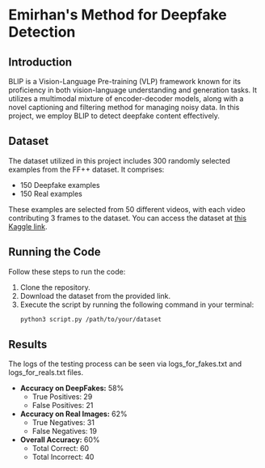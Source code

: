 # Emirhan's Method for Deepfake Detection

## Introduction
BLIP is a Vision-Language Pre-training (VLP) framework known for its proficiency in both vision-language understanding and generation tasks. It utilizes a multimodal mixture of encoder-decoder models, along with a novel captioning and filtering method for managing noisy data. In this project, we employ BLIP to detect deepfake content effectively.

## Dataset

The dataset utilized in this project includes 300 randomly selected examples from the FF++ dataset. It comprises:
- 150 Deepfake examples
- 150 Real examples

These examples are selected from 50 different videos, with each video contributing 3 frames to the dataset. You can access the dataset at [this Kaggle link](https://www.kaggle.com/datasets/emirhanbilgic/ff-blip-dataset).

## Running the Code

Follow these steps to run the code:

1. Clone the repository.
2. Download the dataset from the provided link.
3. Execute the script by running the following command in your terminal:
   ```bash
   python3 script.py /path/to/your/dataset

## Results

The logs of the testing process can be seen via logs_for_fakes.txt and logs_for_reals.txt files.

- **Accuracy on DeepFakes:** 58%
  - True Positives: 29
  - False Positives: 21
- **Accuracy on Real Images:** 62%
  - True Negatives: 31
  - False Negatives: 19
- **Overall Accuracy:** 60%
  - Total Correct: 60
  - Total Incorrect: 40

